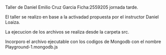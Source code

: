 Taller de Daniel Emilio Cruz Garcia Ficha:2559205 jornada tarde.

El taller se realizo en base a la activadad propuesta por el instructor  Daniel Loaiza.

La ejecucion de los archivos se realiza desde la carpeta src.

Incorporo el archivo ejecutable con los codigos de Mongodb con el nombre Playground-1.mongodb.js
